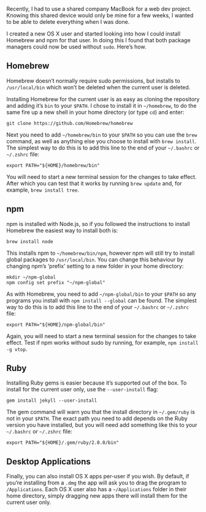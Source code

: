 Recently, I had to use a shared company MacBook for a web dev project. Knowing this shared device would only be mine for a few weeks, I wanted to be able to delete everything when I was done.

I created a new OS X user and started looking into how I could install Homebrew and npm for that user. In doing this I found that both package managers could now be used without `sudo`. Here’s how.


## Homebrew

Homebrew doesn’t normally require sudo permissions, but installs to `/usr/local/bin` which won’t be deleted when the current user is deleted.

Installing Homebrew for the current user is as easy as cloning the repository and adding it’s `bin` to your `$PATH`. I chose to install it in `~/homebrew`, to do the same fire up a new shell in your home directory (or type `cd`) and enter:

```
git clone https://github.com/Homebrew/homebrew
```

Next you need to add `~/homebrew/bin` to your `$PATH` so you can use the `brew` command, as well as anything else you choose to install with `brew install`. The simplest way to do this is to add this line to the end of your `~/.bashrc` or `~/.zshrc` file:

```
export PATH="${HOME}/homebrew/bin"
```

You will need to start a new terminal session for the changes to take effect. After which you can test that it works by running `brew update` and, for example, `brew install tree`.


## npm

npm is installed with Node.js, so if you followed the instructions to install Homebrew the easiest way to install both is:

```
brew install node
```

This installs npm to `~/homebrew/bin/npm`, however npm will still try to install global packages to `/usr/local/bin`. You can change this behaviour by changing npm’s ‘prefix’ setting to a new folder in your home directory:

```
mkdir ~/npm-global
npm config set prefix "~/npm-global"
```

As with Homebrew, you need to add `~/npm-global/bin` to your `$PATH` so any programs you install with `npm install --global` can be found. The simplest way to do this is to add this line to the end of your `~/.bashrc` or `~/.zshrc` file:

```
export PATH="${HOME}/npm-global/bin"
```

Again, you will need to start a new terminal session for the changes to take effect. Test if npm works without sudo by running, for example, `npm install -g vtop`.


## Ruby

Installing Ruby gems is easier because it’s supported out of the box. To install for the current user only, use the `--user-install` flag:

```
gem install jekyll --user-install
```

The gem command will warn you that the install directory in `~/.gem/ruby` is not in your `$PATH`. The exact path you need to add depends on the Ruby version you have installed, but you will need add something like this to your `~/.bashrc` or `~/.zshrc` file:

```
export PATH="${HOME}/.gem/ruby/2.0.0/bin"
```


## Desktop Applications

Finally, you can also install OS X apps per-user if you wish. By default, if you’re installing from a `.dmg` the app will ask you to drag the program to `/Applications`. Each OS X user also has a `~/Applications` folder in their home directory, simply dragging new apps there will install them for the current user only.
